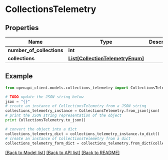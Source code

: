 # CollectionsTelemetry


## Properties
Name | Type | Description | Notes
------------ | ------------- | ------------- | -------------
**number_of_collections** | **int** |  | 
**collections** | [**List[CollectionTelemetryEnum]**](CollectionTelemetryEnum.md) |  | [optional] 

## Example

```python
from openapi_client.models.collections_telemetry import CollectionsTelemetry

# TODO update the JSON string below
json = "{}"
# create an instance of CollectionsTelemetry from a JSON string
collections_telemetry_instance = CollectionsTelemetry.from_json(json)
# print the JSON string representation of the object
print CollectionsTelemetry.to_json()

# convert the object into a dict
collections_telemetry_dict = collections_telemetry_instance.to_dict()
# create an instance of CollectionsTelemetry from a dict
collections_telemetry_form_dict = collections_telemetry.from_dict(collections_telemetry_dict)
```
[[Back to Model list]](../README.md#documentation-for-models) [[Back to API list]](../README.md#documentation-for-api-endpoints) [[Back to README]](../README.md)


